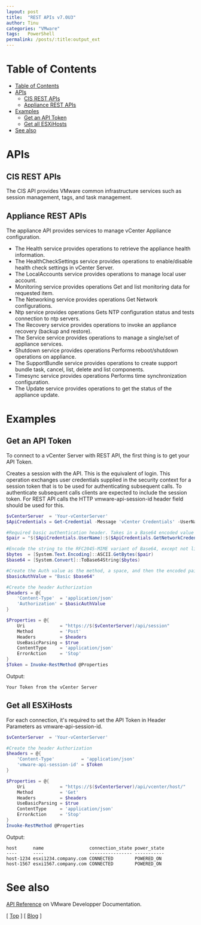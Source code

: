 ```yaml
---
layout: post
title:  "REST APIs v7.0U3"
author: Tinu
categories: "VMware"
tags:   PowerShell
permalink: /posts/:title:output_ext
---
```


# Table of Contents

- [Table of Contents](#table-of-contents)
- [APIs](#apis)
    - [CIS REST APIs](#cis-rest-apis)
    - [Appliance REST APIs](#appliance-rest-apis)
- [Examples](#examples)
    - [Get an API Token](#get-an-api-token)
    - [Get all ESXiHosts](#get-all-esxihosts)
- [See also](#see-also)

# APIs

## CIS REST APIs

The CIS API provides VMware common infrastructure services such as session management, tags, and task management. 

## Appliance REST APIs

The appliance API provides services to manage vCenter Appliance configuration.

- The Health service provides operations to retrieve the appliance health information.
- The HealthCheckSettings service provides operations to enable/disable health check settings in vCenter Server.
- The LocalAccounts service provides operations to manage local user account.
- Monitoring service provides operations Get and list monitoring data for requested item.
- The Networking service provides operations Get Network configurations.
- Ntp service provides operations Gets NTP configuration status and tests connection to ntp servers.
- The Recovery service provides operations to invoke an appliance recovery (backup and restore).
- The Service service provides operations to manage a single/set of appliance services.
- Shutdown service provides operations Performs reboot/shutdown operations on appliance.
- The SupportBundle service provides operations to create support bundle task, cancel, list, delete and list components.
- Timesync service provides operations Performs time synchronization configuration.
- The Update service provides operations to get the status of the appliance update.

# Examples

## Get an API Token

To connect to a vCenter Server with REST API, the first thing is to get your API Token.

Creates a session with the API. This is the equivalent of login. This operation exchanges user credentials supplied in the security context for a session token that is to be used for authenticating subsequent calls. To authenticate subsequent calls clients are expected to include the session token. For REST API calls the HTTP vmware-api-session-id header field should be used for this.

````powershell
$vCenterServer  = 'Your-vCenterServer'
$ApiCredentials = Get-Credential -Message 'vCenter Credentials' -UserName "$($env:USERDOMAIN)\$($env:USERNAME)"

#Required basic authentication header. Takes in a Base64 encoded value of your username:password
$pair = "$($ApiCredentials.UserName):$($ApiCredentials.GetNetworkCredential().Password)"

#Encode the string to the RFC2045-MIME variant of Base64, except not limited to 76 char/line.
$bytes  = [System.Text.Encoding]::ASCII.GetBytes($pair)
$base64 = [System.Convert]::ToBase64String($bytes)

#Create the Auth value as the method, a space, and then the encoded pair Method Base64String
$basicAuthValue = "Basic $base64"

#Create the header Authorization
$headers = @{
    'Content-Type'  = 'application/json'
    'Authorization' = $basicAuthValue
}

$Properties = @{
    Uri             = "https://$($vCenterServer)/api/session"
    Method          = 'Post'
    Headers         = $headers
    UseBasicParsing = $true
    ContentType     = 'application/json'
    ErrorAction     = 'Stop'
}
$Token = Invoke-RestMethod @Properties
````

Output:

````
Your Token from the vCenter Server
````

## Get all ESXiHosts

For each connection, it's required to set the API Token in Header Parameters as vmware-api-session-id.

````powershell
$vCenterServer  = 'Your-vCenterServer'

#Create the header Authorization
$headers = @{
    'Content-Type'          = 'application/json'
    'vmware-api-session-id' = $Token
}

$Properties = @{
    Uri             = "https://$($vCenterServer)/api/vcenter/host/"
    Method          = 'Get'
    Headers         = $headers
    UseBasicParsing = $true
    ContentType     = 'application/json'
    ErrorAction     = 'Stop'
}
Invoke-RestMethod @Properties
````

Output:

````
host      name                 connection_state power_state
----      ----                 ---------------- -----------
host-1234 esxi1234.company.com CONNECTED        POWERED_ON 
host-1567 esxi1567.company.com CONNECTED        POWERED_ON
````

# See also

[API Reference](https://developer.vmware.com/apis/vsphere-automation/v7.0U3/) on VMware Developper Documentation.

[ [Top](#table-of-contents) ] [ [Blog](../categories.html) ]
